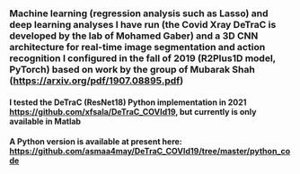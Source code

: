 ### Machine learning (regression analysis such as Lasso) and deep learning analyses I have run (the Covid Xray DeTraC is developed by the lab of Mohamed Gaber) and a 3D CNN architecture for real-time image segmentation and action recognition I configured in the fall of 2019 (R2Plus1D model, PyTorch) based on work by the group of Mubarak Shah (https://arxiv.org/pdf/1907.08895.pdf)

#### I tested the DeTraC (ResNet18) Python implementation in 2021 https://github.com/xfsala/DeTraC_COVId19, but currently is only available in Matlab 
#### A Python version is available at present here: https://github.com/asmaa4may/DeTraC_COVId19/tree/master/python_code
